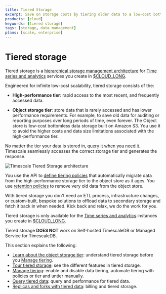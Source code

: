 ```yaml
---
title: Tiered Storage
excerpt: Save on storage costs by tiering older data to a low-cost bottomless object storage tier
products: [cloud]
keywords: [tiered storage]
tags: [storage, data management]
plans: [scale, enterprise]  
---
```


# Tiered storage

Tiered storage is a [hierarchical storage management architecture](https://en.wikipedia.org/wiki/Hierarchical_storage_management) for 
[Time series and analytics][create-service] services you create in [$CLOUD_LONG](https://console.cloud.timescale.com/).

Engineered for infinite low-cost scalability, tiered storage consists of the:

* **High-performance tier**: rapid access to the most recent, and frequently accessed data.

* **Object storage tier**: store data that is rarely accessed and has lower performance requirements.
  For example, to save old data for auditing or reporting purposes over long periods of time, even forever.
  The Object store is low-cost bottomless data storage built on Amazon S3. You use it to avoid the
  higher costs and data size limitations associated with the high-performance tier. 

No matter the tier your data is stored in, [query it when you need it][querying-tiered-data]. 
Timescale seamlessly accesses the correct storage tier and generates the response.

<img
class="main-content__illustration"
src="https://assets.timescale.com/docs/images/timescale-tiered-storage-architecture.png"
width={1228} height={688}
alt="Timescale Tiered Storage architecture"
/>

<!-- vale Google.SmartQuotes = NO -->

You use the API to [define tiering policies][creating-data-tiering-policy] that automatically migrate 
data from the high-performance storage tier to the object store as it ages. You use 
[retention policies][add-retention-policies] to remove very old data from the object store.

With tiered storage you don't need an ETL process, infrastructure changes, or custom-built, bespoke 
solutions to offload data to secondary storage and fetch it back in when needed. Kick back and relax, 
we do the work for you. 

<Highlight type="info">

Tiered storage is only available for the [Time series and analytics](https://www.timescale.com/products)
instances you create in [$CLOUD_LONG](https://console.cloud.timescale.com/). 

Tiered storage **DOES NOT** work on Self-hosted TimescaleDB or Managed Service for TimescaleDB.  
</Highlight>

<!-- vale Google.SmartQuotes = YES -->

This section explains the following:
* [Learn about the object storage tier][about-data-tiering]: understand tiered storage before you 
  [Manage tiering][enabling-data-tiering].
* [Tour tiered storage][tour-data-tiering]: see the different features in tiered storage. 
* [Manage tiering][enabling-data-tiering]: enable and disable data tiering, automate tiering with 
   policies or tier and untier manually.
* [Query tiered data][querying-tiered-data]: query and performance for tiered data.
* [Replicas and forks with tiered data][replicas-and-forks]: billing and tiered storage. 


[about-data-tiering]: /use-timescale/:currentVersion:/data-tiering/about-data-tiering/
[tour-data-tiering]: /use-timescale/:currentVersion:/data-tiering/tour-data-tiering/
[enabling-data-tiering]: /use-timescale/:currentVersion:/data-tiering/enabling-data-tiering/
[replicas-and-forks]: /use-timescale/:currentVersion:/data-tiering/tiered-data-replicas-forks/
[manual-tier-chunk]: /use-timescale/:currentVersion:/data-tiering/manual-tier-chunk/
[disabling-data-tiering]: /use-timescale/:currentVersion:/data-tiering/disabling-data-tiering/
[creating-data-tiering-policy]: /use-timescale/:currentVersion:/data-tiering/enabling-data-tiering/#automate-tiering-with-policies
[querying-tiered-data]: /use-timescale/:currentVersion:/data-tiering/querying-tiered-data/
[untier-data]: /use-timescale/:currentVersion:/data-tiering/untier-data/
[add-retention-policies]: /api/:currentVersion:/continuous-aggregates/add_policies/
[create-service]: /getting-started/:currentVersion:/services/

